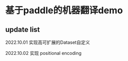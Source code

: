 
# 基于paddle的机器翻译demo

## update list
2022.10.01 实现高可扩展的Dataset自定义

2022.10.02 实现 positional encoding